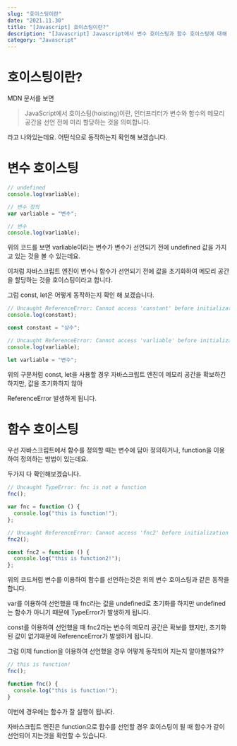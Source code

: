 ```yaml
---
slug: "호이스팅이란"
date: "2021.11.30"
title: "[Javascript] 호이스팅이란?"
description: "[Javascript] Javascript에서 변수 호이스팅과 함수 호이스팅에 대해 설명할 수 있다."
category: "Javascript"
---
```


# 호이스팅이란?

MDN 문서를 보면

> JavaScript에서 호이스팅(hoisting)이란, 인터프리터가 변수와 함수의 메모리 공간을 선언 전에 미리 할당하는 것을 의미합니다.

라고 나와있는데요. 어떤식으로 동작하는지 확인해 보겠습니다.

# 변수 호이스팅

```javascript
// undefined
console.log(varliable);

// 변수 정의
var varliable = "변수";

// 변수
console.log(varliable);
```

위의 코드를 보면 varliable이라는 변수가 변수가 선언되기 전에 undefined 값을 가지고 있는 것을 볼 수 있는데요.

이처럼 자바스크립트 엔진이 변수나 함수가 선언되기 전에 값을 초기화하여 메모리 공간을 할당하는 것을 호이스팅이라고 합니다.

그럼 const, let은 어떻게 동작하는지 확인 해 보겠습니다.

```javascript
// Uncaught ReferenceError: Cannot access 'constant' before initialization
console.log(constant);

const constant = "상수";

// Uncaught ReferenceError: Cannot access 'varliable' before initialization
console.log(varliable);

let varliable = "변수";
```

위의 구문처럼 const, let을 사용할 경우 자바스크립트 엔진이 메모리 공간을 확보하긴 하지만, 값을 초기화하지 않아

ReferenceError 발생하게 됩니다.

# 함수 호이스팅

우선 자바스크립트에서 함수를 정의할 때는 변수에 담아 정의하거나, function을 이용하여 정의하는 방법이 있는데요.

두가지 다 확인해보겠습니다.

```javascript
// Uncaught TypeError: fnc is not a function
fnc();

var fnc = function () {
  console.log("this is function!");
};

// Uncaught ReferenceError: Cannot access 'fnc2' before initialization
fnc2();

const fnc2 = function () {
  console.log("this is function2!");
};
```

위의 코드처럼 변수를 이용하여 함수를 선언하는것은 위의 변수 호이스팅과 같은 동작을 합니다.

var를 이용하여 선언했을 때 fnc라는 값을 undefined로 초기화를 하지만 undefined는 함수가 아니기 때문에 TypeError가 발생하게 됩니다.

const를 이용하여 선언했을 때 fnc2라는 변수의 메모리 공간은 확보를 했지만, 초기화된 값이 없기때문에 ReferenceError가 발생하게 됩니다.

그럼 이제 function을 이용하여 선언했을 경우 어떻게 동작되어 지는지 알아볼까요??

```javascript
// this is function!
fnc();

function fnc() {
  console.log("this is function!");
}
```

이번에 경우에는 함수가 잘 실행이 됩니다.

자바스크립트 엔진은 function으로 함수를 선언할 경우 호이스팅이 될 때 함수가 같이 선언되어 지는것을 확인할 수 있습니다.
